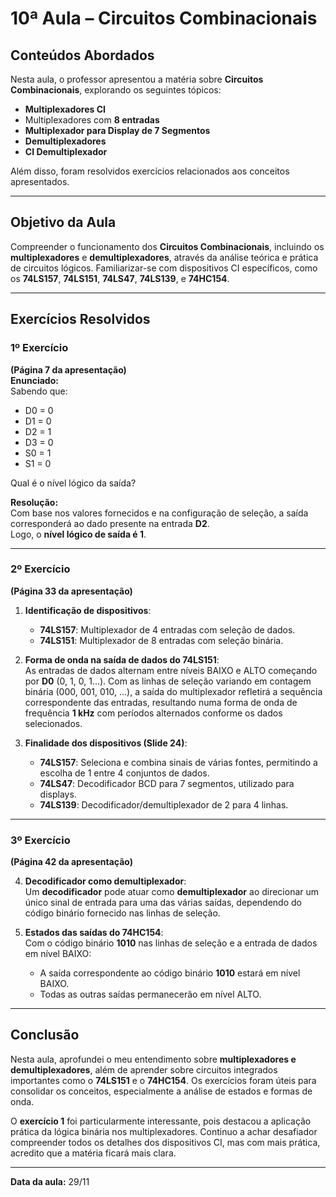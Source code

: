 # 10ª Aula – Circuitos Combinacionais

## Conteúdos Abordados

Nesta aula, o professor apresentou a matéria sobre **Circuitos Combinacionais**, explorando os seguintes tópicos:

- **Multiplexadores CI**
- Multiplexadores com **8 entradas**
- **Multiplexador para Display de 7 Segmentos**
- **Demultiplexadores**
- **CI Demultiplexador**

Além disso, foram resolvidos exercícios relacionados aos conceitos apresentados.

---

## Objetivo da Aula

Compreender o funcionamento dos **Circuitos Combinacionais**, incluindo os **multiplexadores** e **demultiplexadores**, através da análise teórica e prática de circuitos lógicos. Familiarizar-se com dispositivos CI específicos, como os **74LS157**, **74LS151**, **74LS47**, **74LS139**, e **74HC154**.

---

## Exercícios Resolvidos

### **1º Exercício**

**(Página 7 da apresentação)**  
**Enunciado:**  
Sabendo que:

- D0 = 0
- D1 = 0
- D2 = 1
- D3 = 0
- S0 = 1
- S1 = 0

Qual é o nível lógico da saída?

**Resolução:**  
Com base nos valores fornecidos e na configuração de seleção, a saída corresponderá ao dado presente na entrada **D2**.  
Logo, o **nível lógico de saída é 1**.

---

### **2º Exercício**

**(Página 33 da apresentação)**

1. **Identificação de dispositivos**:

   - **74LS157**: Multiplexador de 4 entradas com seleção de dados.
   - **74LS151**: Multiplexador de 8 entradas com seleção binária.

2. **Forma de onda na saída de dados do 74LS151**:  
   As entradas de dados alternam entre níveis BAIXO e ALTO começando por **D0** (0, 1, 0, 1...). Com as linhas de seleção variando em contagem binária (000, 001, 010, ...), a saída do multiplexador refletirá a sequência correspondente das entradas, resultando numa forma de onda de frequência **1 kHz** com períodos alternados conforme os dados selecionados.

3. **Finalidade dos dispositivos (Slide 24)**:
   - **74LS157**: Seleciona e combina sinais de várias fontes, permitindo a escolha de 1 entre 4 conjuntos de dados.
   - **74LS47**: Decodificador BCD para 7 segmentos, utilizado para displays.
   - **74LS139**: Decodificador/demultiplexador de 2 para 4 linhas.

---

### **3º Exercício**

**(Página 42 da apresentação)**

4. **Decodificador como demultiplexador**:  
   Um **decodificador** pode atuar como **demultiplexador** ao direcionar um único sinal de entrada para uma das várias saídas, dependendo do código binário fornecido nas linhas de seleção.

5. **Estados das saídas do 74HC154**:  
   Com o código binário **1010** nas linhas de seleção e a entrada de dados em nível BAIXO:
   - A saída correspondente ao código binário **1010** estará em nível BAIXO.
   - Todas as outras saídas permanecerão em nível ALTO.

---

## Conclusão

Nesta aula, aprofundei o meu entendimento sobre **multiplexadores e demultiplexadores**, além de aprender sobre circuitos integrados importantes como o **74LS151** e o **74HC154**. Os exercícios foram úteis para consolidar os conceitos, especialmente a análise de estados e formas de onda.

O **exercício 1** foi particularmente interessante, pois destacou a aplicação prática da lógica binária nos multiplexadores. Continuo a achar desafiador compreender todos os detalhes dos dispositivos CI, mas com mais prática, acredito que a matéria ficará mais clara.

---

**Data da aula:** 29/11
